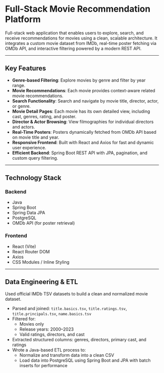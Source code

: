 
# Full-Stack Movie Recommendation Platform

Full-stack web application that enables users to explore, search, and receive recommendations for movies using a clean, scalable architecture. It integrates a custom movie dataset from IMDb, real-time poster fetching via OMDb API, and interactive filtering powered by a modern REST API.

---

## Key Features

- **Genre-based Filtering**: Explore movies by genre and filter by year range.
- **Movie Recommendations**: Each movie provides context-aware related movie recommendations.
- **Search Functionality**: Search and navigate by movie title, director, actor, or genre.
- **Movie Detail Pages**: Each movie has its own detailed view, including cast, genres, rating, and poster.
- **Director & Actor Browsing**: View filmographies for individual directors and actors.
- **Real-Time Posters**: Posters dynamically fetched from OMDb API based on movie title and year.
- **Responsive Frontend**: Built with React and Axios for fast and dynamic user experience.
- **Efficient Backend**: Spring Boot REST API with JPA, pagination, and custom query filtering.

---

## Technology Stack

### Backend
- Java
- Spring Boot
- Spring Data JPA
- PostgreSQL
- OMDb API (for poster retrieval)

### Frontend
- React (Vite)
- React Router DOM
- Axios
- CSS Modules / Inline Styling

---

## Data Engineering & ETL

Used official IMDb TSV datasets to build a clean and normalized movie dataset.

- Parsed and joined: `title.basics.tsv`, `title.ratings.tsv`, `title.principals.tsv`, `name.basics.tsv`
- Filtered for:
  - Movies only
  - Release years: 2000–2023
  - Valid ratings, directors, and cast
- Extracted structured columns: genres, directors, primary cast, and ratings
- Wrote a Java-based ETL process to:
  - Normalize and transform data into a clean CSV
  - Load data into PostgreSQL using Spring Boot and JPA with batch inserts for performance

